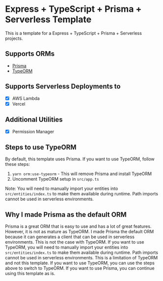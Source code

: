 # Express + TypeScript + Prisma + Serverless Template

This is a template for a Express + TypeScript + Prisma + Serverless projects.

## Supports ORMs

- [Prisma](https://www.prisma.io/)
- [TypeORM](https://typeorm.io/#/)

## Supports Serverless Deployments to

- [x] AWS Lambda
- [x] Vercel

## Additional Utilities

- [x] Permission Manager

## Steps to use TypeORM

By default, this template uses Prisma. If you want to use TypeORM, follow these steps:

1. `yarn orm:use-typeorm` - This will remove Prisma and install TypeORM
2. Uncomment TypeORM setup in `src/app.ts`

Note: You will need to manually import your entities into `src/entities/index.ts` to make them available during runtime. Path imports cannot be used in serverless environments.

## Why I made Prisma as the default ORM

Prisma is a great ORM that is easy to use and has a lot of great features. However, it is not as mature as TypeORM. I made Prisma the default ORM because it can generates a client that can be used in serverless environments. This is not the case with TypeORM. If you want to use TypeORM, you will need to manually import your entities into `src/entities/index.ts` to make them available during runtime. Path imports cannot be used in serverless environments. This is a limitation of TypeORM and not this template. If you want to use TypeORM, you can use the steps above to switch to TypeORM. If you want to use Prisma, you can continue using this template as is.

<!-- TODO: Document available commands -->
